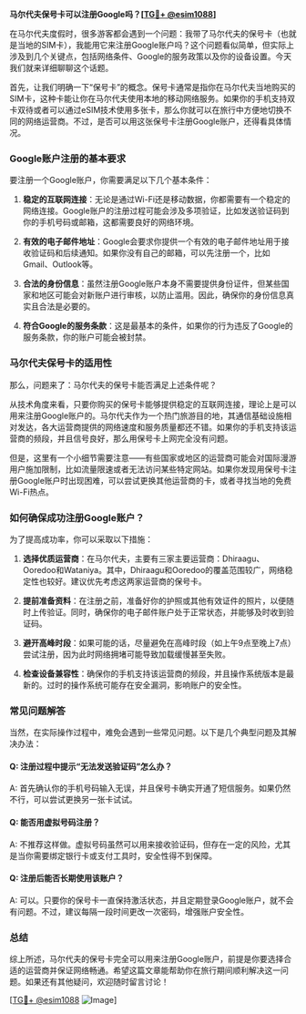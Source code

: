 **马尔代夫保号卡可以注册Google吗？[[TG💪+ @esim1088](https://t.me/s/esim1088)]**

在马尔代夫度假时，很多游客都会遇到一个问题：我带了马尔代夫的保号卡（也就是当地的SIM卡），我能用它来注册Google账户吗？这个问题看似简单，但实际上涉及到几个关键点，包括网络条件、Google的服务政策以及你的设备设置。今天我们就来详细聊聊这个话题。

首先，让我们明确一下“保号卡”的概念。保号卡通常是指你在马尔代夫当地购买的SIM卡，这种卡能让你在马尔代夫使用本地的移动网络服务。如果你的手机支持双卡双待或者可以通过eSIM技术使用多张卡，那么你就可以在旅行中方便地切换不同的网络运营商。不过，是否可以用这张保号卡注册Google账户，还得看具体情况。

### Google账户注册的基本要求

要注册一个Google账户，你需要满足以下几个基本条件：

1. **稳定的互联网连接**：无论是通过Wi-Fi还是移动数据，你都需要有一个稳定的网络连接。Google账户的注册过程可能会涉及多项验证，比如发送验证码到你的手机号码或邮箱，这都需要良好的网络环境。

2. **有效的电子邮件地址**：Google会要求你提供一个有效的电子邮件地址用于接收验证码和后续通知。如果你没有自己的邮箱，可以先注册一个，比如Gmail、Outlook等。

3. **合法的身份信息**：虽然注册Google账户本身不需要提供身份证件，但某些国家和地区可能会对新账户进行审核，以防止滥用。因此，确保你的身份信息真实且合法是必要的。

4. **符合Google的服务条款**：这是最基本的条件，如果你的行为违反了Google的服务条款，你的账户可能会被封禁。

### 马尔代夫保号卡的适用性

那么，问题来了：马尔代夫的保号卡能否满足上述条件呢？

从技术角度来看，只要你购买的保号卡能够提供稳定的互联网连接，理论上是可以用来注册Google账户的。马尔代夫作为一个热门旅游目的地，其通信基础设施相对发达，各大运营商提供的网络速度和服务质量都还不错。如果你的手机支持该运营商的频段，并且信号良好，那么用保号卡上网完全没有问题。

但是，这里有一个小细节需要注意——有些国家或地区的运营商可能会对国际漫游用户施加限制，比如流量限速或者无法访问某些特定网站。如果你发现用保号卡注册Google账户时出现困难，可以尝试更换其他运营商的卡，或者寻找当地的免费Wi-Fi热点。

### 如何确保成功注册Google账户？

为了提高成功率，你可以采取以下措施：

1. **选择优质运营商**：在马尔代夫，主要有三家主要运营商：Dhiraagu、Ooredoo和Wataniya。其中，Dhiraagu和Ooredoo的覆盖范围较广，网络稳定性也较好。建议优先考虑这两家运营商的保号卡。

2. **提前准备资料**：在注册之前，准备好你的护照或其他有效证件的照片，以便随时上传验证。同时，确保你的电子邮件账户处于正常状态，并能够及时收到验证码。

3. **避开高峰时段**：如果可能的话，尽量避免在高峰时段（如上午9点至晚上7点）尝试注册，因为此时网络拥堵可能导致加载缓慢甚至失败。

4. **检查设备兼容性**：确保你的手机支持该运营商的频段，并且操作系统版本是最新的。过时的操作系统可能存在安全漏洞，影响账户的安全性。

### 常见问题解答

当然，在实际操作过程中，难免会遇到一些常见问题。以下是几个典型问题及其解决办法：

#### Q: 注册过程中提示“无法发送验证码”怎么办？
A: 首先确认你的手机号码输入无误，并且保号卡确实开通了短信服务。如果仍然不行，可以尝试更换另一张卡试试。

#### Q: 能否用虚拟号码注册？
A: 不推荐这样做。虚拟号码虽然可以用来接收验证码，但存在一定的风险，尤其是当你需要绑定银行卡或支付工具时，安全性得不到保障。

#### Q: 注册后能否长期使用该账户？
A: 可以。只要你的保号卡一直保持激活状态，并且定期登录Google账户，就不会有问题。不过，建议每隔一段时间更改一次密码，增强账户安全性。

### 总结

综上所述，马尔代夫的保号卡完全可以用来注册Google账户，前提是你要选择合适的运营商并保证网络畅通。希望这篇文章能帮助你在旅行期间顺利解决这一问题。如果还有其他疑问，欢迎随时留言讨论！

[[TG💪+ @esim1088](https://t.me/s/esim1088) ![Image](https://i.postimg.cc/4NQfJmqS/Snipaste-2025-05-13-00-14-12.png)]